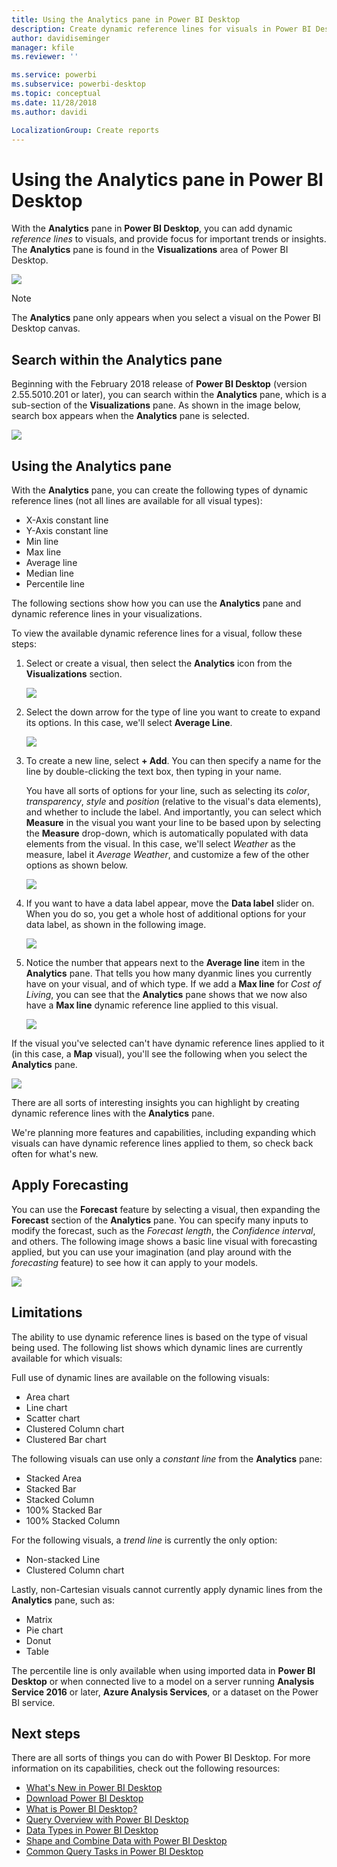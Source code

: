 ```yaml
---
title: Using the Analytics pane in Power BI Desktop
description: Create dynamic reference lines for visuals in Power BI Desktop
author: davidiseminger
manager: kfile
ms.reviewer: ''

ms.service: powerbi
ms.subservice: powerbi-desktop
ms.topic: conceptual
ms.date: 11/28/2018
ms.author: davidi

LocalizationGroup: Create reports
---
```

# Using the Analytics pane in Power BI Desktop
With the **Analytics** pane in **Power BI Desktop**, you can add dynamic *reference lines* to visuals, and provide focus for important trends or insights. The **Analytics** pane is found in the **Visualizations** area of Power BI Desktop.

![](media/desktop-analytics-pane/analytics-pane_1.png)

> [!NOTE]
> The **Analytics** pane only appears when you select a visual on the Power BI Desktop canvas.

## Search within the Analytics pane
Beginning with the February 2018 release of **Power BI Desktop** (version 2.55.5010.201 or later), you can search within the **Analytics** pane, which is a sub-section of the **Visualizations** pane. As shown in the image below, search box appears when the **Analytics** pane is selected.

![](media/desktop-analytics-pane/analytics-pane_1b.png)

## Using the Analytics pane
With the **Analytics** pane, you can create the following types of dynamic reference lines (not all lines are available for all visual types):

* X-Axis constant line
* Y-Axis constant line
* Min line
* Max line
* Average line
* Median line
* Percentile line

The following sections show how you can use the **Analytics** pane and dynamic reference lines in your visualizations.

To view the available dynamic reference lines for a visual, follow these steps:

1. Select or create a visual, then select the **Analytics** icon from the **Visualizations** section.
   
   ![](media/desktop-analytics-pane/analytics-pane_2.png)
2. Select the down arrow for the type of line you want to create to expand its options. In this case, we'll select **Average Line**.
   
   ![](media/desktop-analytics-pane/analytics-pane_3.png)
3. To create a new line, select **+ Add**. You can then specify a name for the line by double-clicking the text box, then typing in your name.
   
   You have all sorts of options for your line, such as selecting its *color*, *transparency*, *style* and *position* (relative to the visual's data elements), and whether to include the label. And importantly, you can select which **Measure** in the visual you want your line to be based upon by selecting the **Measure** drop-down, which is automatically populated with data elements from the visual. In this case, we'll select *Weather* as the measure, label it *Average Weather*, and customize a few of the other options as shown below.
   
   ![](media/desktop-analytics-pane/analytics-pane_4.png)
4. If you want to have a data label appear, move the **Data label** slider on. When you do so, you get a whole host of additional options for your data label, as shown in the following image.
   
   ![](media/desktop-analytics-pane/analytics-pane_5.png)
5. Notice the number that appears next to the **Average line** item in the **Analytics** pane. That tells you how many dyanmic lines you currently have on your visual, and of which type. If we add a **Max line** for *Cost of Living*, you can see that the **Analytics** pane shows that we now also have a **Max line** dynamic reference line applied to this visual.
   
   ![](media/desktop-analytics-pane/analytics-pane_6.png)

If the visual you've selected can't have dynamic reference lines applied to it (in this case, a **Map** visual), you'll see the following when you select the **Analytics** pane.

![](media/desktop-analytics-pane/analytics-pane_7.png)

There are all sorts of interesting insights you can highlight by creating dynamic reference lines with the **Analytics** pane.

We're planning more features and capabilities, including expanding which visuals can have dynamic reference lines applied to them, so check back often for what's new.

## Apply Forecasting
You can use the **Forecast** feature by selecting a visual, then expanding the **Forecast** section of the **Analytics** pane. You can specify many inputs to modify the forecast, such as the *Forecast length*, the *Confidence interval*, and others. The following image shows a basic line visual with forecasting applied, but you can use your imagination (and play around with the *forecasting* feature) to see how it can apply to your models.

![](media/desktop-analytics-pane/analytics-pane_8.png)

## Limitations
The ability to use dynamic reference lines is based on the type of visual being used. The following list shows which dynamic lines are currently available for which visuals:

Full use of dynamic lines are available on the following visuals:

* Area chart
* Line chart
* Scatter chart
* Clustered Column chart
* Clustered Bar chart

The following visuals can use only a *constant line* from the **Analytics** pane:

* Stacked Area
* Stacked Bar
* Stacked Column
* 100% Stacked Bar
* 100% Stacked Column

For the following visuals, a *trend line* is currently the only option:

* Non-stacked Line
* Clustered Column chart

Lastly, non-Cartesian visuals cannot currently apply dynamic lines from the **Analytics** pane, such as:

* Matrix
* Pie chart
* Donut
* Table

The percentile line is only available when using imported data in **Power BI Desktop** or when connected live to a model on a server running **Analysis Service 2016** or later, **Azure Analysis Services**, or a dataset on the Power BI service. 

## Next steps
There are all sorts of things you can do with Power BI Desktop. For more information on its capabilities, check out the following resources:

* [What's New in Power BI Desktop](desktop-latest-update.md)
* [Download Power BI Desktop](desktop-get-the-desktop.md)
* [What is Power BI Desktop?](desktop-what-is-desktop.md)
* [Query Overview with Power BI Desktop](desktop-query-overview.md)
* [Data Types in Power BI Desktop](desktop-data-types.md)
* [Shape and Combine Data with Power BI Desktop](desktop-shape-and-combine-data.md)
* [Common Query Tasks in Power BI Desktop](desktop-common-query-tasks.md)    

